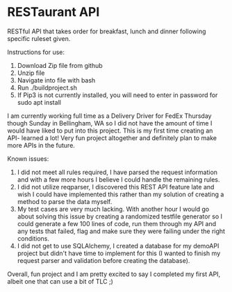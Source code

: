 # RESTaurant API
RESTful API that takes order for breakfast, lunch and dinner following specific ruleset given.

Instructions for use:
1. Download Zip file from github
2. Unzip file
3. Navigate into file with bash
4. Run ./buildproject.sh
5. If Pip3 is not currently installed, you will need to enter in password for sudo apt install

I am currently working full time as a Delivery Driver for FedEx Thursday though Sunday in Bellingham, WA so I did not have the amount of time I would have liked to put into this project. This is my first time creating an API- learned a lot! Very fun project altogether and definitely plan to make more APIs in the future.

Known issues:
1. I did not meet all rules required, I have parsed the request information and with a few more hours I believe I could handle the remaining rules.
2. I did not utilize reqparser, I discovered this REST API feature late and wish I could have implemented this rather than my solution of creating a method to parse the data myself.
3. My test cases are very much lacking. With another hour I would go about solving this issue by creating a randomized testfile generator so I could generate a few 100 lines of code, run them through my API and any tests that failed, flag and make sure they were failing under the right conditions.
4. I did not get to use SQLAlchemy, I created a database for my demoAPI project but didn't have time to implement for this (I wanted to finish my request parser and validation before creating the database).

Overall, fun project and I am pretty excited to say I completed my first API, albeit one that can use a bit of TLC ;)